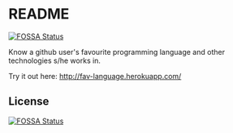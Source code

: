 # README
[![FOSSA Status](https://app.fossa.com/api/projects/git%2Bgithub.com%2Famitsaxena%2Ffav_language.svg?type=shield)](https://app.fossa.com/projects/git%2Bgithub.com%2Famitsaxena%2Ffav_language?ref=badge_shield)


Know a github user's favourite programming language and other technologies s/he works in.

Try it out here: http://fav-language.herokuapp.com/


## License
[![FOSSA Status](https://app.fossa.com/api/projects/git%2Bgithub.com%2Famitsaxena%2Ffav_language.svg?type=large)](https://app.fossa.com/projects/git%2Bgithub.com%2Famitsaxena%2Ffav_language?ref=badge_large)